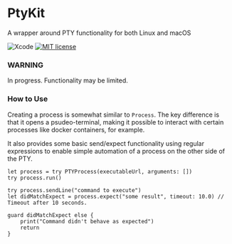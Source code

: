 # PtyKit

A wrapper around PTY functionality for both Linux and macOS

![Xcode](https://img.shields.io/badge/Swift-5.4-brightgreen.svg)
[![MIT license](http://img.shields.io/badge/license-MIT-brightgreen.svg)](http://opensource.org/licenses/MIT)

### WARNING

In progress. Functionality may be limited.

### How to Use

Creating a process is somewhat similar to `Process`. The key difference is that it opens a psudeo-terminal, 
making it possible to interact with certain processes like docker containers, for example. 

It also provides some basic send/expect functionality using regular expressions to enable simple automation
of a process on the other side of the PTY. 

```
let process = try PTYProcess(executableUrl, arguments: [])
try process.run()

try process.sendLine("command to execute")
let didMatchExpect = process.expect("some result", timeout: 10.0) // Timeout after 10 seconds.

guard didMatchExpect else {
    print("Command didn't behave as expected")
    return
}
```

